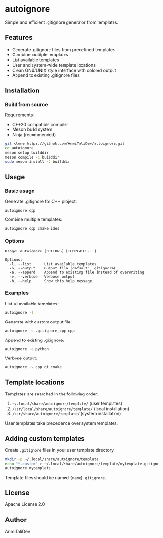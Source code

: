 # autoignore

Simple and efficient .gitignore generator from templates.

## Features

- Generate .gitignore files from predefined templates
- Combine multiple templates
- List available templates
- User and system-wide template locations
- Clean GNU/UNIX style interface with colored output
- Append to existing .gitignore files

## Installation

### Build from source

Requirements:
- C++20 compatible compiler
- Meson build system
- Ninja (recommended)

```bash
git clone https://github.com/AnmiTaliDev/autoignore.git
cd autoignore
meson setup builddir
meson compile -C builddir
sudo meson install -C builddir
```

## Usage

### Basic usage

Generate .gitignore for C++ project:
```bash
autoignore cpp
```

Combine multiple templates:
```bash
autoignore cpp cmake ides
```

### Options

```
Usage: autoignore [OPTIONS] [TEMPLATES...]

Options:
  -l, --list      List available templates
  -o, --output    Output file (default: .gitignore)
  -a, --append    Append to existing file instead of overwriting
  -v, --verbose   Verbose output
  -h, --help      Show this help message
```

### Examples

List all available templates:
```bash
autoignore -l
```

Generate with custom output file:
```bash
autoignore -o .gitignore_cpp cpp
```

Append to existing .gitignore:
```bash
autoignore -a python
```

Verbose output:
```bash
autoignore -v cpp qt cmake
```


## Template locations

Templates are searched in the following order:

1. `~/.local/share/autoignore/template/` (user templates)
2. `/usr/local/share/autoignore/template/` (local installation)
3. `/usr/share/autoignore/template/` (system installation)

User templates take precedence over system templates.

## Adding custom templates

Create `.gitignore` files in your user template directory:

```bash
mkdir -p ~/.local/share/autoignore/template
echo "*.custom" > ~/.local/share/autoignore/template/mytemplate.gitignore
autoignore mytemplate
```

Template files should be named `{name}.gitignore`.

## License

Apache License 2.0

## Author

AnmiTaliDev